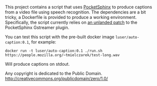 This project contains a script that uses [PocketSphinx](https://cmusphinx.sourceforge.net/) to produce captions
from a video file using speech recognition. The dependencies are a bit tricky,
a Dockerfile is provided to produce a working environment. Specifically,
the script currently relies on [an unlanded patch](https://github.com/luser/pocketsphinx/commit/18f6755caafd04726e76569aa7daa7c6211ea05e) to the PocketSphinx
Gstreamer plugin.

You can test this script with the pre-built docker image `luser/auto-caption:0.1`, for example:
```
docker run -t luser/auto-caption:0.1 ./run.sh https://people.mozilla.org/~tmielczarek/test-long.wav
```

Will produce captions on stdout.

Any copyright is dedicated to the Public Domain.
http://creativecommons.org/publicdomain/zero/1.0/
